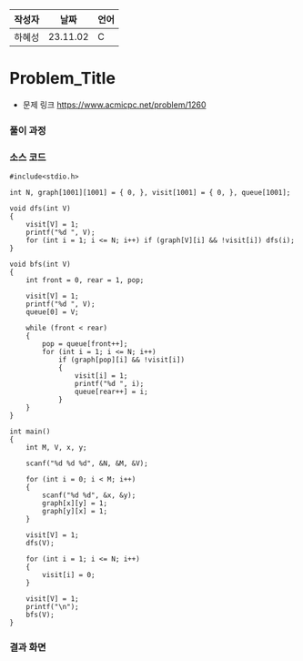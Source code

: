| 작성자  |   날짜   | 언어    |
| ------- | --------- | ------- |
| 하혜성  | 23.11.02 | C       |

# Problem_Title

 - 문제 링크
  https://www.acmicpc.net/problem/1260

### 풀이 과정  



### 소스 코드

```
#include<stdio.h>

int N, graph[1001][1001] = { 0, }, visit[1001] = { 0, }, queue[1001];

void dfs(int V) 
{
    visit[V] = 1;
    printf("%d ", V);
    for (int i = 1; i <= N; i++) if (graph[V][i] && !visit[i]) dfs(i);
}

void bfs(int V) 
{
    int front = 0, rear = 1, pop;

    visit[V] = 1;
    printf("%d ", V);
    queue[0] = V;

    while (front < rear) 
    {
        pop = queue[front++];
        for (int i = 1; i <= N; i++)
            if (graph[pop][i] && !visit[i]) 
            {
                visit[i] = 1;
                printf("%d ", i);
                queue[rear++] = i;
            }
    }
}

int main() 
{
    int M, V, x, y;

    scanf("%d %d %d", &N, &M, &V);

    for (int i = 0; i < M; i++) 
    {
        scanf("%d %d", &x, &y);
        graph[x][y] = 1;
        graph[y][x] = 1;
    }

    visit[V] = 1;
    dfs(V);

    for (int i = 1; i <= N; i++)
    {
        visit[i] = 0;
    }

    visit[V] = 1;
    printf("\n");
    bfs(V);
}

```

### 결과 화면

